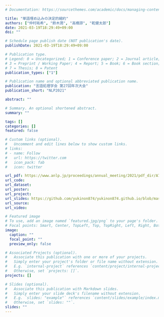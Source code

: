 ```yaml
---
# Documentation: https://sourcethemes.com/academic/docs/managing-content/

title: "単語埋め込みの決定的縮約"
authors: ["仲村祐希", "鈴木潤", "高橋諒", "乾健太郎"]
date: 2021-03-19T18:29:49+09:00
doi: ""

# Schedule page publish date (NOT publication's date).
publishDate: 2021-03-19T18:29:49+09:00

# Publication type.
# Legend: 0 = Uncategorized; 1 = Conference paper; 2 = Journal article;
# 3 = Preprint / Working Paper; 4 = Report; 5 = Book; 6 = Book section;
# 7 = Thesis; 8 = Patent
publication_types: ["1"]

# Publication name and optional abbreviated publication name.
publication: "言語処理学会 第27回年次大会"
publication_short: "NLP2021"

abstract: ""

# Summary. An optional shortened abstract.
summary: ""

tags: []
categories: []
featured: false

# Custom links (optional).
#   Uncomment and edit lines below to show custom links.
# links:
# - name: Follow
#   url: https://twitter.com
#   icon_pack: fab
#   icon: twitter

url_pdf: https://www.anlp.jp/proceedings/annual_meeting/2021/pdf_dir/A7-3.pdf
url_code:
url_dataset:
url_poster:
url_project:
url_slides: https://github.com/yukinon874/yukinon874.github.io/blob/master/content/publication/nlp2021/NLP2021_slide.pdf
url_source:
url_video:

# Featured image
# To use, add an image named `featured.jpg/png` to your page's folder. 
# Focal points: Smart, Center, TopLeft, Top, TopRight, Left, Right, BottomLeft, Bottom, BottomRight.
image:
  caption: ""
  focal_point: ""
  preview_only: false

# Associated Projects (optional).
#   Associate this publication with one or more of your projects.
#   Simply enter your project's folder or file name without extension.
#   E.g. `internal-project` references `content/project/internal-project/index.md`.
#   Otherwise, set `projects: []`.
projects: []

# Slides (optional).
#   Associate this publication with Markdown slides.
#   Simply enter your slide deck's filename without extension.
#   E.g. `slides: "example"` references `content/slides/example/index.md`.
#   Otherwise, set `slides: ""`.
slides: ""
---
```

